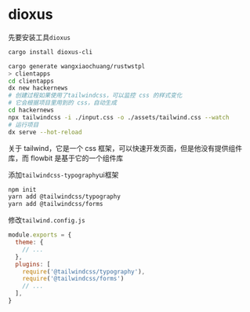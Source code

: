 # dioxus

先要安装工具`dioxus`
```sh
cargo install dioxus-cli
```

```sh
cargo generate wangxiaochuang/rustwstpl
> clientapps
cd clientapps
dx new hackernews
# 创建过程如果使用了tailwindcss，可以监控 css 的样式变化
# 它会根据项目里用到的 css，自动生成
cd hackernews
npx tailwindcss -i ./input.css -o ./assets/tailwind.css --watch
# 运行项目
dx serve --hot-reload
```

关于 tailwind，它是一个 css 框架，可以快速开发页面，但是他没有提供组件库，而 flowbit 是基于它的一个组件库

添加`tailwindcss-typography`ui框架

```sh
npm init
yarn add @tailwindcss/typography
yarn add @tailwindcss/forms
```
修改`tailwind.config.js`
```js
module.exports = {
  theme: {
    // ...
  },
  plugins: [
    require('@tailwindcss/typography'),
    require('@tailwindcss/forms')
    // ...
  ],
}
```
